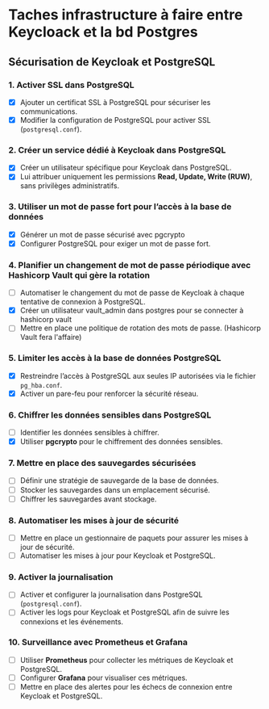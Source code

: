 # Taches infrastructure à faire entre Keycloack et la bd Postgres
## Sécurisation de Keycloak et PostgreSQL

### 1. Activer SSL dans PostgreSQL
- [X] Ajouter un certificat SSL à PostgreSQL pour sécuriser les communications.
- [X] Modifier la configuration de PostgreSQL pour activer SSL (`postgresql.conf`).

### 2. Créer un service dédié à Keycloak dans PostgreSQL
- [X] Créer un utilisateur spécifique pour Keycloak dans PostgreSQL.
- [X] Lui attribuer uniquement les permissions **Read, Update, Write (RUW)**, sans privilèges administratifs.

### 3. Utiliser un mot de passe fort pour l’accès à la base de données
- [X] Générer un mot de passe sécurisé avec pgcrypto
- [X] Configurer PostgreSQL pour exiger un mot de passe fort.

### 4. Planifier un changement de mot de passe périodique avec Hashicorp Vault qui gère la rotation
- [ ] Automatiser le changement du mot de passe de Keycloak à chaque tentative de connexion à PostgreSQL.
- [X] Créer un utilisateur vault_admin dans postgres pour se connecter à hashicorp vault
- [ ] Mettre en place une politique de rotation des mots de passe. (Hashicorp Vault fera l'affaire)

### 5. Limiter les accès à la base de données PostgreSQL
- [X] Restreindre l’accès à PostgreSQL aux seules IP autorisées via le fichier `pg_hba.conf`.
- [X] Activer un pare-feu pour renforcer la sécurité réseau.

### 6. Chiffrer les données sensibles dans PostgreSQL
- [ ] Identifier les données sensibles à chiffrer.
- [X] Utiliser **pgcrypto** pour le chiffrement des données sensibles.

### 7. Mettre en place des sauvegardes sécurisées
- [ ] Définir une stratégie de sauvegarde de la base de données.
- [ ] Stocker les sauvegardes dans un emplacement sécurisé.
- [ ] Chiffrer les sauvegardes avant stockage.

### 8. Automatiser les mises à jour de sécurité
- [ ] Mettre en place un gestionnaire de paquets pour assurer les mises à jour de sécurité.
- [ ] Automatiser les mises à jour pour Keycloak et PostgreSQL.

### 9. Activer la journalisation
- [ ] Activer et configurer la journalisation dans PostgreSQL (`postgresql.conf`).
- [ ] Activer les logs pour Keycloak et PostgreSQL afin de suivre les connexions et les événements.

### 10. Surveillance avec Prometheus et Grafana
- [ ] Utiliser **Prometheus** pour collecter les métriques de Keycloak et PostgreSQL.
- [ ] Configurer **Grafana** pour visualiser ces métriques.
- [ ] Mettre en place des alertes pour les échecs de connexion entre Keycloak et PostgreSQL.
